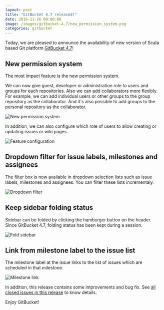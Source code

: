 ```yaml
---
layout: post
title: "GitBucket 4.7 released!"
date: 2016-11-26 00:00:00
image: /images/gitbucket-4.7/new_permission_system.png
categories: gitbucket
---
```


Today, we are pleased to announce the availability of new version of Scala based Git platform [GitBucket 4.7](https://github.com/gitbucket/gitbucket/releases/tag/4.7)!

## New permission system

The most impact feature is the new permission system.

We can now give guest, developer or administration role to users and groups for each repositories. Also we can add collaborators more flexibly. For example, we can add individual users or other groups to the group repository as the collaborator. And it's also possible to add groups to the personal repository as the collaborator.

![New permission system]({{site.baseurl}}/images/gitbucket-4.7/new_permission_system.png)

In addition, we can also configure which role of users to allow creating or updating issues or wiki pages.

![Feature configuration]({{site.baseurl}}/images/gitbucket-4.7/feature_configuration.png)

## Dropdown filter for issue labels, milestones and assignees

The filter box is now available in dropdown selection lists such as issue labels, milestones and assignees. You can filter these lists incrementaly.

![Dropdown filter]({{site.baseurl}}/images/gitbucket-4.7/dropdown_filter.png)

## Keep sidebar folding status

Sidebar can be folded by clicking the hamburger button on the header. Since GitBucket 4.7, folding status has been kept during a session.

![Fold sidebar]({{site.baseurl}}/images/gitbucket-4.7/fold_sidebar.png)

## Link from milestone label to the issue list

The milestone label at the issue links to the list of issues which are scheduled in that milestone.

![Milestone link]({{site.baseurl}}/images/gitbucket-4.7/issues_milestone_link.png)

In addition, this release contains some improvements and bug fix. See [all closed issues in this release](https://github.com/gitbucket/gitbucket/issues?q=is%3Aclosed+milestone%3A4.7) to know details.

Enjoy GitBucket!
